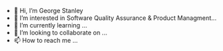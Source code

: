 - 👋 Hi, I’m George Stanley 
- 👀 I’m interested in Software Quality Assurance & Product Managment...
- 🌱 I’m currently learning ...
- 💞️ I’m looking to collaborate on ...
- 📫 How to reach me ...

<!---
GeoxTech/GeoxTech is a ✨ special ✨ repository because its `README.md` (this file) appears on your GitHub profile.
You can click the Preview link to take a look at your changes.
--->
